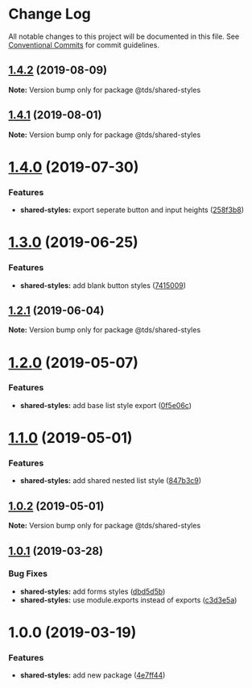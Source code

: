 # Change Log

All notable changes to this project will be documented in this file.
See [Conventional Commits](https://conventionalcommits.org) for commit guidelines.

## [1.4.2](https://github.com/telusdigital/tds/compare/@tds/shared-styles@1.4.1...@tds/shared-styles@1.4.2) (2019-08-09)

**Note:** Version bump only for package @tds/shared-styles





## [1.4.1](https://github.com/telusdigital/tds/compare/@tds/shared-styles@1.4.0...@tds/shared-styles@1.4.1) (2019-08-01)

**Note:** Version bump only for package @tds/shared-styles





# [1.4.0](https://github.com/telusdigital/tds/compare/@tds/shared-styles@1.3.0...@tds/shared-styles@1.4.0) (2019-07-30)


### Features

* **shared-styles:** export seperate button and input heights ([258f3b8](https://github.com/telusdigital/tds/commit/258f3b8))





# [1.3.0](https://github.com/telusdigital/tds/compare/@tds/shared-styles@1.2.1...@tds/shared-styles@1.3.0) (2019-06-25)


### Features

* **shared-styles:** add blank button styles ([7415009](https://github.com/telusdigital/tds/commit/7415009))





## [1.2.1](https://github.com/telusdigital/tds/compare/@tds/shared-styles@1.2.0...@tds/shared-styles@1.2.1) (2019-06-04)

**Note:** Version bump only for package @tds/shared-styles

# [1.2.0](https://github.com/telusdigital/tds/compare/@tds/shared-styles@1.1.0...@tds/shared-styles@1.2.0) (2019-05-07)

### Features

- **shared-styles:** add base list style export ([0f5e06c](https://github.com/telusdigital/tds/commit/0f5e06c))

# [1.1.0](https://github.com/telusdigital/tds/compare/@tds/shared-styles@1.0.2...@tds/shared-styles@1.1.0) (2019-05-01)

### Features

- **shared-styles:** add shared nested list style ([847b3c9](https://github.com/telusdigital/tds/commit/847b3c9))

## [1.0.2](https://github.com/telusdigital/tds/compare/@tds/shared-styles@1.0.1...@tds/shared-styles@1.0.2) (2019-05-01)

**Note:** Version bump only for package @tds/shared-styles

## [1.0.1](https://github.com/telusdigital/tds/compare/@tds/shared-styles@1.0.0...@tds/shared-styles@1.0.1) (2019-03-28)

### Bug Fixes

- **shared-styles:** add forms styles ([dbd5d5b](https://github.com/telusdigital/tds/commit/dbd5d5b))
- **shared-styles:** use module.exports instead of exports ([c3d3e5a](https://github.com/telusdigital/tds/commit/c3d3e5a))

# 1.0.0 (2019-03-19)

### Features

- **shared-styles:** add new package ([4e7ff44](https://github.com/telusdigital/tds/commit/4e7ff44))
